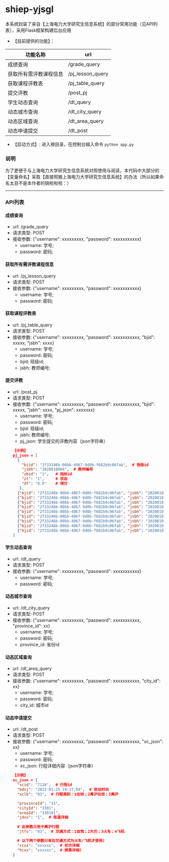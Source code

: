 # shiep-yjsgl
本系统封装了来自【上海电力大学研究生信息系统】的部分常用功能（见API列表），采用Flask框架构建后台应用 <br>

* 【目前提供的功能】：

|   功能名称              |              url              |
| ---------------------  | ----------------------------- |
|  成绩查询               |         /grade_query          |
|  获取所有需评教课程信息  |         /pj_lesson_query      |
|  获取课程评教表          |        /pj_table_query       |
|  提交评教               |        /post_pj              |
|  学生动态查询           |        /dt_query              |
|  动态城市查询           |        /dt_city_query         |
|  动态区域查询           |        /dt_area_query         |
|  动态申请提交           |        /dt_post               |  

* 【启动方式】: 进入根目录，在控制台输入命令 ```python app.py```


### 说明
为了更便于与上海电力大学研究生信息系统对照使用与阅读，本代码中大部分的【变量命名】采取【直接照搬上海电力大学研究生信息系统】的办法（所以如果命名太丑不是本作者的锅啦啦啦：）

-----------------------------------------------------------------------------

### API列表
#### 成绩查询
* url: /grade_query
* 请求类型: POST
* 接收参数: {"username": xxxxxxxxx, "password": xxxxxxxxxxx}
  * username: 学号;
  * password: 密码;

#### 获取所有需评教课程信息
* url: /pj_lesson_query
* 请求类型: POST
* 接收参数: {"username": xxxxxxxxx, "password": xxxxxxxxxxx}
  * username: 学号;
  * password: 密码;

#### 获取课程评教表
* url: /pj_table_query
* 请求类型: POST
* 接收参数: {"username": xxxxxxxxx, "password": xxxxxxxxxxx, "bjid": xxxxx, "jsbh": xxxx}
  * username: 学号;
  * password: 密码;
  * bjid: 班级id;
  * jsbh: 教师编号;

#### 提交评教
* url: /post_pj
* 请求类型: POST
* 接收参数: {"username": xxxxxxxxx, "password": xxxxxxxxxxx, "bjid": xxxxx, "jsbh": xxxx, "pj_json": xxxxxxx} <br>
  * username: 学号;
  * password: 密码;
  * bjid: 班级id;
  * jsbh: 教师编号;
  * pj_json: 学生提交的评教内容（json字符串）
  ```json
  【示例】 
  pj_json = [
    {
      "bjid": "2f33246b-00bb-4067-9d0b-f682b9c06fab",  # 班级id
      "jsbh": "2020010004",  # 教师编号
      "zbid": "1",   # 指标id
      "zt": "1",     # 状态
      "df": "8.0"    # 得分
     },
    {"bjid": "2f33246b-00bb-4067-9d0b-f682b9c06fab", "jsbh": "2020010004", "zbid": "2", "zt": "1", "df": "8.0"},
    {"bjid": "2f33246b-00bb-4067-9d0b-f682b9c06fab", "jsbh": "2020010004", "zbid": "3", "zt": "1", "df": "8.0"},
    {"bjid": "2f33246b-00bb-4067-9d0b-f682b9c06fab", "jsbh": "2020010004", "zbid": "4", "zt": "1", "df": "8.0"},
    {"bjid": "2f33246b-00bb-4067-9d0b-f682b9c06fab", "jsbh": "2020010004", "zbid": "5", "zt": "1", "df": "8.0"},
    {"bjid": "2f33246b-00bb-4067-9d0b-f682b9c06fab", "jsbh": "2020010004", "zbid": "6", "zt": "1", "df": "8.0"},
    {"bjid": "2f33246b-00bb-4067-9d0b-f682b9c06fab", "jsbh": "2020010004", "zbid": "7", "zt": "1", "df": "8.0"},
    {"bjid": "2f33246b-00bb-4067-9d0b-f682b9c06fab", "jsbh": "2020010004", "zbid": "8", "zt": "1", "df": "8.0"},
    {"bjid": "2f33246b-00bb-4067-9d0b-f682b9c06fab", "jsbh": "2020010004", "zbid": "9", "zt": "1", "df": "8.0"},
    {"bjid": "2f33246b-00bb-4067-9d0b-f682b9c06fab", "jsbh": "2020010004", "zbid": "10", "zt": "1", "df": "8.0"}
  ]
  ```
#### 学生动态查询
* url: /dt_query
* 请求类型: POST
* 接收参数: {"username": xxxxxxxxx, "password": xxxxxxxxxxx}
  * username: 学号;
  * password: 密码;

#### 动态城市查询
* url: /dt_city_query
* 请求类型: POST
* 接收参数: {"username": xxxxxxxxx, "password": xxxxxxxxxxx, "province_id": xx}
  * username: 学号;
  * password: 密码;
  * province_id: 省份id
  
#### 动态区域查询
* url: /dt_area_query
* 请求类型: POST
* 接收参数: {"username": xxxxxxxxx, "password": xxxxxxxxxxx, "city_id": xx}
  * username: 学号;
  * password: 密码;
  * city_id: 城市id

#### 动态申请提交
* url: /dt_post
* 请求类型: POST
* 接收参数: {"username": xxxxxxxxx, "password": xxxxxxxxxxx, "xc_json": xx}
  * username: 学号;
  * password: 密码;
  * xc_json: 行程详细内容（json字符串）
  ``` json
  【示例】
  xc_json = {
    "xcid": "7128",  # 行程id
    "bdsj": "2022-01-25 19:17:04",  # 变动时间
    "xclb": "03",  # 行程类别：1在校；2离沪在校；3离沪

    "provinceId": "33",
    "cityId": "3301",
    "areaId": "330101",
    "jdxx": "1",  # 街道详细
    
    # 此参数只用于离沪行程
    "jtfs": "03",  # 交通方式：1自驾；2大巴；3火车；4飞机

    # 以下两个参数只有在交通方式为火车/飞机才使用)
    "ccxx": "xxxxxx",  # 初次详细
    "hcxx": "xxxxxx",  # 换乘详细)
  }
  ```

